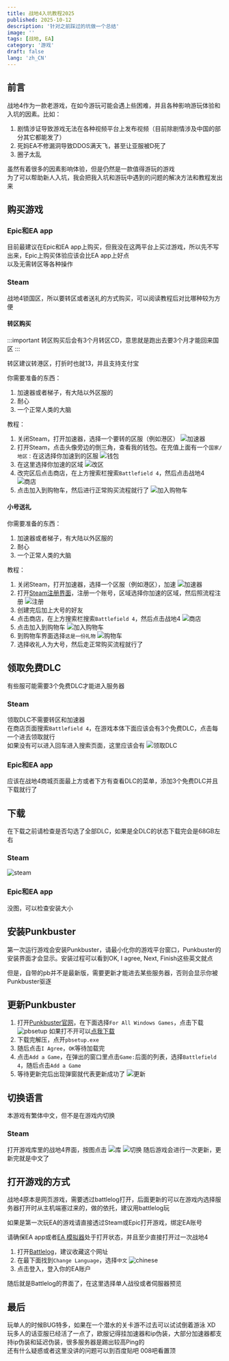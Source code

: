 ```yaml
---
title: 战地4入坑教程2025
published: 2025-10-12
description: '针对之前踩过的坑做一个总结'
image: ''
tags: [战地, EA]
category: '游戏'
draft: false 
lang: 'zh_CN'
---
```


## 前言

战地4作为一款老游戏，在如今游玩可能会遇上些困难，并且各种影响游玩体验和入坑的因素。比如：  

1. 剧情涉证导致游戏无法在各种视频平台上发布视频（目前除剧情涉及中国的部分其它都能发了）
2. 死妈EA不修漏洞导致DDOS满天飞，甚至让亚服被D死了
3. 圈子太乱

虽然有着很多的因素影响体验，但是仍然是一款值得游玩的游戏  
为了可以帮助新人入坑，我会把我入坑和游玩中遇到的问题的解决方法和教程发出来

## 购买游戏

### Epic和EA app

目前最建议在Epic和EA app上购买，但我没在这两平台上买过游戏，所以先不写出来，Epic上购买体验应该会比EA app上好点  
以及无需转区等各种操作  

### Steam

战地4锁国区，所以要转区或者送礼的方式购买，可以阅读教程后对比哪种较为方便

#### 转区购买

:::important
转区购买后会有3个月转区CD，意思就是跑出去要3个月才能回来国区
:::

转区建议转港区，打折时也就13，并且支持支付宝

你需要准备的东西：

1. 加速器或者梯子，有大陆以外区服的
2. 耐心
3. 一个正常人类的大脑

教程：

1. 关闭Steam，打开加速器，选择一个要转的区服（例如港区）
![加速器](https://i.imgur.com/aIkQy4H.png)
2. 打开Steam，点击头像旁边的倒三角，查看我的钱包。在充值上面有一个`国家/地区：`在这选择你加速到的区服
![钱包](https://i.imgur.com/Ulho6Rg.png)
3. 在这里选择你加速的区域
![改区](https://i.imgur.com/psJ1uOc.png)
4. 改完区后点击商店，在上方搜索栏搜索`Battlefield 4`，然后点击战地4
![商店](https://i.imgur.com/SFkZsKd.png)
5. 点击加入到购物车，然后进行正常购买流程就行了
![加入购物车](https://i.imgur.com/TCX8FQP.png)

#### 小号送礼

你需要准备的东西：

1. 加速器或者梯子，有大陆以外区服的
2. 耐心
3. 一个正常人类的大脑

教程：

1. 关闭Steam，打开加速器，选择一个区服（例如港区），加速
![加速器](https://i.imgur.com/aIkQy4H.png)
2. 打开[Steam注册界面](https://store.steampowered.com/join/)，注册一个账号，区域选择你加速的区域，然后照流程注册
![注册](https://i.imgur.com/MJpA2V4.png)
3. 创建完后加上大号的好友
4. 点击商店，在上方搜索栏搜索`Battlefield 4`，然后点击战地4
![商店](https://i.imgur.com/zQ2dE5a.png)
5. 点击加入到购物车
![加入购物车](https://i.imgur.com/CQo6xV8.png)
6. 到购物车界面选择`这是一份礼物`
![购物车](https://i.imgur.com/dxI0HXp.png)
7. 选择收礼人为大号，然后走正常购买流程就行了

## 领取免费DLC

有些服可能需要3个免费DLC才能进入服务器

### Steam

领取DLC不需要转区和加速器  
在商店页面搜索`Battlefield 4`，在游戏本体下面应该会有3个免费DLC，点击每一个进去领取就行  
如果没有可以进入回车进入搜索页面，这里应该会有
![领取DLC](https://i.imgur.com/p6O07WM.png)

### Epic和EA app

应该在战地4商城页面最上方或者下方有查看DLC的菜单，添加3个免费DLC并且下载就行了

## 下载

在下载之前请检查是否勾选了全部DLC，如果是全DLC的状态下载完会是68GB左右

### Steam

![steam](https://i.imgur.com/qsjNzt6.png)

### Epic和EA app

没图，可以检查安装大小

## 安装Punkbuster

第一次运行游戏会安装Punkbuster，请最小化你的游戏平台窗口，Punkbuster的安装界面才会显示。安装过程可以看到OK, I agree, Next, Finish这些英文就点  

但是，自带的pb并不是最新版，需要更新才能进去某些服务器，否则会显示你被Punkbuster驱逐

## 更新Punkbuster

1. 打开[Punkbuster官网](http://punkbuster.com/pbsetup.php)，在下面选择`For All Windows Games`，点击下载
![pbsetup](https://i.imgur.com/iyv6F9M.png)
如果打不开可以[点我下载](https://sijiu49.lanzn.com/iJrOz388gqcj)
2. 下载完解压，点开`pbsetup.exe`
3. 随后点击`I Agree`，`OK`等待加载完
4. 点击`Add a Game`，在弹出的窗口里点击`Game:`后面的列表，选择`Battlefield 4`，随后点击`Add a Game`
5. 等待更新完后出现弹窗就代表更新成功了
![更新](https://i.imgur.com/0q8xYmI.png)

## 切换语言

本游戏有繁体中文，但不是在游戏内切换

### Steam

打开游戏库里的战地4界面，按图点击
![库](https://i.imgur.com/J0EFBkq.png)
![切换](https://i.imgur.com/PdUGA3c.png)
随后游戏会进行一次更新，更新完就是中文了

## 打开游戏的方式

战地4原本是网页游戏，需要透过battlelog打开，后面更新的可以在游戏内选择服务器打开时从主机端塞过来的，做的依托，建议用battlelog玩  

如果是第一次玩EA的游戏请直接透过Steam或Epic打开游戏，绑定EA账号  

请确保EA app或者[EA 模拟器](https://github.com/CrazyZhang666/EAappEmulater)处于打开状态，并且至少直接打开过一次战地4  

1. 打开[Battlelog](https://battlelog.battlefield.com/bf4/)，建议收藏这个网址
2. 在最下面找到`Change Language`，选择`中文`
![chinese](https://i.imgur.com/DOaxTlo.png)
3. 点击登入，登入你的EA账户

随后就是Battlelog的界面了，在这里选择单人战役或者伺服器预览

## 最后

玩单人的时候BUG特多，如果在一个潜水的关卡游不过去可以试试倒着游泳 XD  
玩多人的话亚服已经活了一点了，欧服记得挂加速器和ip伪装，大部分加速器都支持ip伪装和延迟伪装，很多服务器是踢出较高Ping的  
还有什么疑惑或者这里没讲的问题可以到百度贴吧 008吧看置顶
